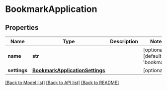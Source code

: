 # BookmarkApplication

## Properties
Name | Type | Description | Notes
------------ | ------------- | ------------- | -------------
**name** | **str** |  | [optional] [default to 'bookmark']
**settings** | [**BookmarkApplicationSettings**](BookmarkApplicationSettings.md) |  | [optional] 

[[Back to Model list]](../README.md#documentation-for-models) [[Back to API list]](../README.md#documentation-for-api-endpoints) [[Back to README]](../README.md)

